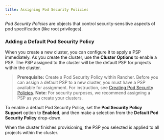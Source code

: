```yaml
---
title: Assigning Pod Security Policies
---
```


_Pod Security Policies_ are objects that control security-sensitive aspects of pod specification (like root privileges).

### Adding a Default Pod Security Policy

When you create a new cluster, you can configure it to apply a PSP immediately. As you create the cluster, use the **Cluster Options** to enable a PSP. The PSP assigned to the cluster will be the default PSP for projects within the cluster.

> **Prerequisite:**
> Create a Pod Security Policy within Rancher. Before you can assign a default PSP to a new cluster, you must have a PSP available for assignment. For instruction, see [Creating Pod Security Policies](/docs/admin-settings/pod-security-policies/).
> **Note:**
> For security purposes, we recommend assigning a PSP as you create your clusters.

To enable a default Pod Security Policy, set the **Pod Security Policy Support** option to **Enabled**, and then make a selection from the **Default Pod Security Policy** drop-down.

When the cluster finishes provisioning, the PSP you selected is applied to all projects within the cluster.
